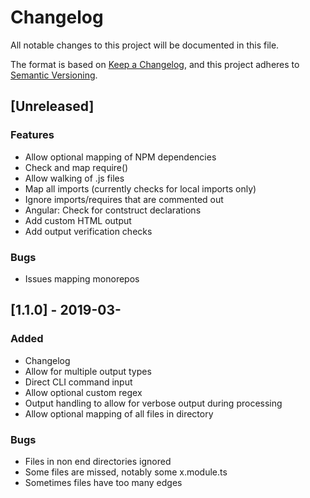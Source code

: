 # Changelog

All notable changes to this project will be documented in this file.

The format is based on [Keep a Changelog](https://keepachangelog.com/en/1.0.0/),
and this project adheres to [Semantic Versioning](https://semver.org/spec/v2.0.0.html).

## [Unreleased]

### Features

- Allow optional mapping of NPM dependencies
- Check and map require()
- Allow walking of .js files
- Map all imports (currently checks for local imports only)
- Ignore imports/requires that are commented out
- Angular: Check for contstruct declarations
- Add custom HTML output
- Add output verification checks

### Bugs

- Issues mapping monorepos

## [1.1.0] - 2019-03-

### Added

- Changelog
- Allow for multiple output types
- Direct CLI command input
- Allow optional custom regex
- Output handling to allow for verbose output during processing
- Allow optional mapping of all files in directory

### Bugs

- Files in non end directories ignored
- Some files are missed, notably some x.module.ts
- Sometimes files have too many edges
